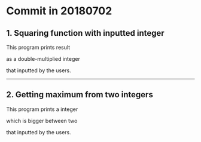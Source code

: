 Commit in 20180702
=======

## 1. Squaring function with inputted integer

This program prints result

as a double-multiplied integer

that inputted by the users.

---

## 2. Getting maximum from two integers

This program prints a integer

which is bigger between two

that inputted by the users.

